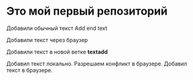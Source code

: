 ﻿# Это мой первый репозиторий

Добавили обычный текст Add end text

Добавили текст через браузер

Добавили текст в новой ветке **textadd**


Добавил текст локально.
Разрешаем конфликт в браузере. Добавил текст в браузере.

